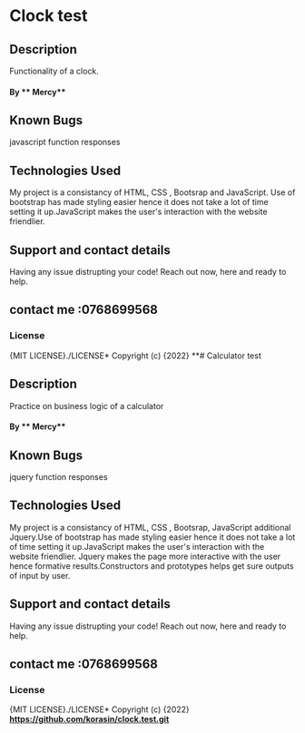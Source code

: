 # Clock test
## Description
Functionality of a clock.
#### By ** Mercy**
  
## Known Bugs
javascript function responses
## Technologies Used
My project is a consistancy of HTML, CSS , Bootsrap and JavaScript. Use of bootstrap has made styling easier hence it does not take a lot of time setting it up.JavaScript makes the user's interaction with the website friendlier. 
## Support and contact details
Having any issue distrupting your code!
Reach out now, here and ready to help.
## contact me :0768699568
### License
{MIT LICENSE}./LICENSE*
Copyright (c) {2022} **# Calculator test 
## Description
Practice on business logic of a calculator
#### By ** Mercy**
  
## Known Bugs
jquery function responses
## Technologies Used
My project is a consistancy of HTML, CSS , Bootsrap, JavaScript additional Jquery.Use of bootstrap has made styling easier hence it does not take a lot of time setting it up.JavaScript makes the user's interaction with the website friendlier. Jquery makes the page more interactive with the user hence formative results.Constructors and prototypes helps get sure outputs of input by user.
## Support and contact details
Having any issue distrupting your code!
Reach out now, here and ready to help.
## contact me :0768699568
### License
{MIT LICENSE}./LICENSE*
Copyright (c) {2022} **https://github.com/korasin/clock.test.git**
